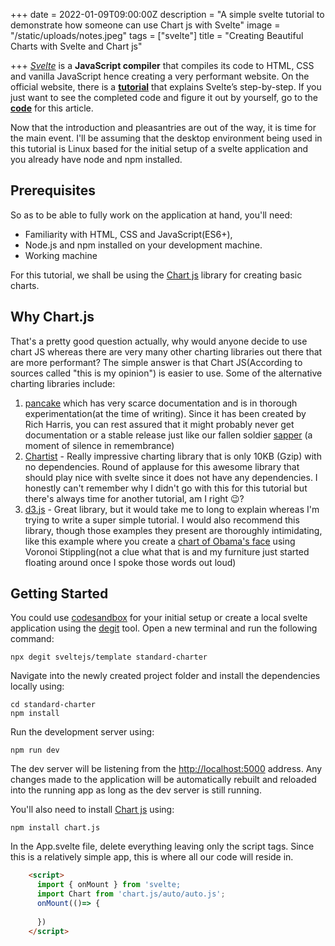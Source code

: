 +++
date = 2022-01-09T09:00:00Z
description = "A simple svelte tutorial to demonstrate how someone can use Chart js with Svelte"
image = "/static/uploads/notes.jpeg"
tags = ["svelte"]
title = "Creating Beautiful Charts with Svelte and Chart js"

+++
[_Svelte_](https://svelte.dev) is a **JavaScript compiler** that compiles its code to HTML, CSS and vanilla JavaScript hence creating a very performant website. On the official website, there is a [**tutorial**](https://svelte.dev/tutorial/basics) that explains Svelte’s step-by-step. If you just want to see the completed code and figure it out by yourself, go to the [**code**]() for this article.

Now that the introduction and pleasantries are out of the way, it is time for the main event. I'll be assuming that the desktop environment being used in this tutorial is Linux based for the initial setup of a svelte application and you already have node and npm installed.

## Prerequisites

So as to be able to fully work on the application at hand, you'll need:

* Familiarity with HTML, CSS and JavaScript(ES6+),
* Node.js and npm installed on your development machine.
* Working machine

For this tutorial, we shall be using the [Chart js](https://www.chartjs.org/ "Chart JS") library for creating basic charts.

## Why Chart.js

That's a pretty good question actually, why would anyone decide to use chart JS whereas there are very many other charting libraries out there that are more performant? The simple answer is that Chart JS(According to sources called "this is my opinion") is easier to use. Some of the alternative charting libraries include:

1. [pancake]() which has very scarce documentation and is in thorough experimentation(at the time of writing). Since it has been created by Rich Harris, you can rest assured that it might probably never get documentation or a stable release just like our fallen soldier [sapper]() (a moment of silence in remembrance)
2. [Chartist]() -  Really impressive charting library that is only 10KB (Gzip) with no dependencies. Round of applause for this awesome library that should play nice with svelte since it does not have any dependencies. I honestly can't remember why I didn't go with this for this tutorial but there's always time for another tutorial, am I right 😉?
3. [d3.js]() - Great library, but it would take me to long to explain whereas I'm trying to write a super simple tutorial. I would also recommend this library, though those examples they present are thoroughly intimidating, like this example where you create a [chart of Obama's face]() using Voronoi Stippling(not a clue what that is and my furniture just started floating around once I spoke those words out loud)

## Getting Started

You could use [codesandbox](https://codesandbox.io) for your initial setup or create a local svelte application using the [degit]() tool. Open a new terminal and run the following command:

    npx degit sveltejs/template standard-charter

Navigate into the newly created project folder and install the dependencies locally using:

    cd standard-charter
    npm install 

Run the development server using:

    npm run dev 

The dev server will be listening from the [http://localhost:5000](http://localhost:5000) address. Any changes made to the application will be automatically rebuilt and reloaded into the running app as long as the dev server is still running.

You'll also need to install [Chart js](https://www.chartjs.org/ "Chart JS") using:

    npm install chart.js

In the App.svelte file, delete everything leaving only the script tags. Since this is a relatively simple app, this is where all our code will reside in.

```html
	<script>
      import { onMount } from 'svelte;
      import Chart from 'chart.js/auto/auto.js';
      onMount(()=> {
      
      })
	</script>
```